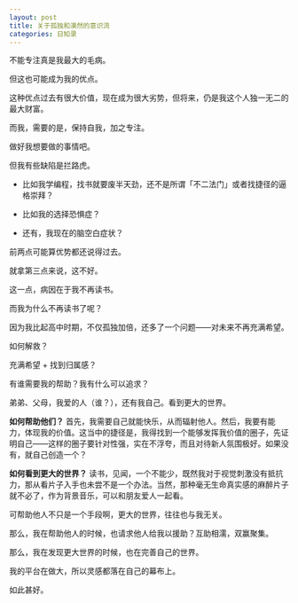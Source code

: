 ```yaml
---
layout: post
title: 关于孤独和漠然的意识流
categories: 日知录
---
```



不能专注真是我最大的毛病。

但这也可能成为我的优点。

这种优点过去有很大价值，现在成为很大劣势，但将来，仍是我这个人独一无二的最大财富。

而我，需要的是，保持自我，加之专注。

做好我想要做的事情吧。

但我有些缺陷是拦路虎。

- 比如我学编程，找书就要废半天劲，还不是所谓「不二法门」或者找捷径的逼格崇拜？

- 比如我的选择恐惧症？

- 还有，我现在的脑空白症状？

前两点可能算优势都还说得过去。

就拿第三点来说，这不好。

这一点，病因在于我不再读书。

而我为什么不再读书了呢？

因为我比起高中时期，不仅孤独加倍，还多了一个问题——对未来不再充满希望。

如何解救？

充满希望 + 找到归属感？

有谁需要我的帮助？我有什么可以追求？

弟弟、父母，我爱的人（谁？），还有我自己。看到更大的世界。

__如何帮助他们？__ 首先，我需要自己就能快乐，从而辐射他人。然后，我要有能力，体现我的价值。这当中的捷径是，我得找到一个能够发挥我价值的圈子，先证明自己——这样的圈子要针对性强，实在不浮夸，而且对待新人氛围极好。如果没有，就自己创造一个？

__如何看到更大的世界？__ 读书，见闻，一个不能少，既然我对于视觉刺激没有抵抗力，那从看片子入手也未尝不是一个办法。当然，那种毫无生命真实感的麻醉片子就不必了，作为背景音乐，可以和朋友爱人一起看。

可帮助他人不只是一个手段啊，更大的世界，往往也与我无关。

那么，我在帮助他人的时候，也请求他人给我以援助？互助相濡，双赢聚集。

那么，我在发现更大世界的时候，也在完善自己的世界。

我的平台在做大，所以灵感都落在自己的幕布上。

如此甚好。